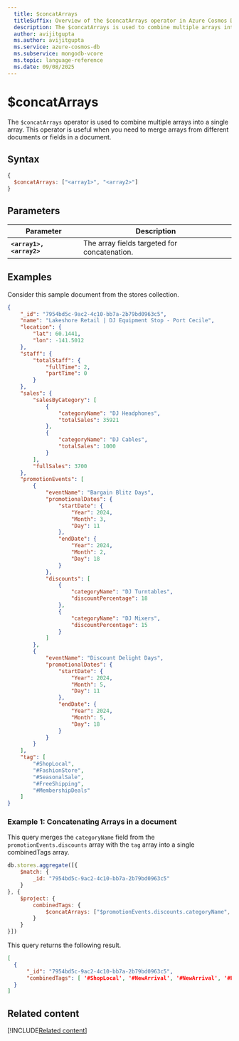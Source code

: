 ```yaml
---
  title: $concatArrays
  titleSuffix: Overview of the $concatArrays operator in Azure Cosmos DB for MongoDB (vCore)
  description: The $concatArrays is used to combine multiple arrays into a single array.
  author: avijitgupta
  ms.author: avijitgupta
  ms.service: azure-cosmos-db
  ms.subservice: mongodb-vcore
  ms.topic: language-reference
  ms.date: 09/08/2025
---
```


# $concatArrays

The `$concatArrays` operator is used to combine multiple arrays into a single array. This operator is useful when you need to merge arrays from different documents or fields in a document.

## Syntax

```javascript
{
  $concatArrays: ["<array1>", "<array2>"]
}
```

## Parameters

| Parameter | Description |
| --- | --- |
| **`<array1>, <array2>`**| The array fields targeted for concatenation.|

## Examples

Consider this sample document from the stores collection.

```json
{
    "_id": "7954bd5c-9ac2-4c10-bb7a-2b79bd0963c5",
    "name": "Lakeshore Retail | DJ Equipment Stop - Port Cecile",
    "location": {
        "lat": 60.1441,
        "lon": -141.5012
    },
    "staff": {
        "totalStaff": {
            "fullTime": 2,
            "partTime": 0
        }
    },
    "sales": {
        "salesByCategory": [
            {
                "categoryName": "DJ Headphones",
                "totalSales": 35921
            },
            {
                "categoryName": "DJ Cables",
                "totalSales": 1000
            }
        ],
        "fullSales": 3700
    },
    "promotionEvents": [
        {
            "eventName": "Bargain Blitz Days",
            "promotionalDates": {
                "startDate": {
                    "Year": 2024,
                    "Month": 3,
                    "Day": 11
                },
                "endDate": {
                    "Year": 2024,
                    "Month": 2,
                    "Day": 18
                }
            },
            "discounts": [
                {
                    "categoryName": "DJ Turntables",
                    "discountPercentage": 18
                },
                {
                    "categoryName": "DJ Mixers",
                    "discountPercentage": 15
                }
            ]
        },
        {
            "eventName": "Discount Delight Days",
            "promotionalDates": {
                "startDate": {
                    "Year": 2024,
                    "Month": 5,
                    "Day": 11
                },
                "endDate": {
                    "Year": 2024,
                    "Month": 5,
                    "Day": 18
                }
            }
        }
    ],
    "tag": [
        "#ShopLocal",
        "#FashionStore",
        "#SeasonalSale",
        "#FreeShipping",
        "#MembershipDeals"
    ]
}
```

### Example 1: Concatenating Arrays in a document

This query merges the `categoryName` field from the `promotionEvents.discounts` array with the `tag` array into a single combinedTags array.

```javascript
db.stores.aggregate([{
    $match: {
        _id: "7954bd5c-9ac2-4c10-bb7a-2b79bd0963c5"
    }
}, {
    $project: {
        combinedTags: {
            $concatArrays: ["$promotionEvents.discounts.categoryName", "$tag"]
        }
    }
}])
```

This query returns the following result.

```json
[
  {
      "_id": "7954bd5c-9ac2-4c10-bb7a-2b79bd0963c5",
      "combinedTags": [ '#ShopLocal', '#NewArrival', '#NewArrival', '#FreeShipping' ]
  }
]
```

## Related content

[!INCLUDE[Related content](../includes/related-content.md)]
